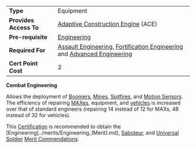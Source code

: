 |                        |                                                                                                                                                              |
| ---------------------- | ------------------------------------------------------------------------------------------------------------------------------------------------------------ |
| **Type**               | Equipment                                                                                                                                                    |
| **Provides Access To** | [Adaptive Construction Engine](../weapons/Adaptive_Construction_Engine.md) (ACE)                                                                             |
| **Pre-requisite**      | [Engineering](Engineering.md)                                                                                                                                |
| **Required For**       | [Assault Engineering](Assault_Engineering.md), [Fortification Engineering](Fortification_Engineering.md) and [Advanced Engineering](Advanced_Engineering.md) |
| **Cert Point Cost**    | 2                                                                                                                                                            |

**Combat Engineering**

Allows the deployment of [Boomers](../weapons/Adaptive_Construction_Engine.md),
[Mines](../weapons/Adaptive_Construction_Engine.md),
[Spitfires](../weapons/Adaptive_Construction_Engine.md), and
[Motion Sensors](../weapons/Adaptive_Construction_Engine.md). The efficiency of
repairing [MAXes](../items/Mechanized_Assault_Exo-Suit.md), equipment, and
[vehicles](../vehicles/Vehicle.md) is increased over that of standard engineers
(repairing 14 instead of 12 for MAXs, 48 instead of 32 for vehicles).

This [Certification](../certifications/Certification.md) is recommended to
obtain the [Engineering]../merits/Engineering\_(Merit).md),
[Saboteur](../merits/Saboteur.md), and
[Universal Soldier](../merits/Universal_Soldier.md)
[Merit Commendations](../merits/Merit_Commendations.md).

<!--[Category:Certification](Category:Certification.md)-->
